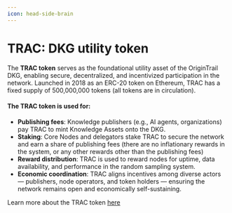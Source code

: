 ```yaml
---
icon: head-side-brain
---
```


# TRAC: DKG utility token

The **TRAC token** serves as the foundational utility asset of the OriginTrail DKG, enabling secure, decentralized, and incentivized participation in the network. Launched in 2018 as an ERC-20 token on Ethereum, TRAC has a fixed supply of 500,000,000 tokens (all tokens are in circulation).

#### The TRAC token is used for:

* **Publishing fees**: Knowledge publishers (e.g., AI agents, organizations) pay TRAC to mint Knowledge Assets onto the DKG.
* **Staking**: Core Nodes and delegators stake TRAC to secure the network and earn a share of publishing fees (there are no inflationary rewards in the system, or any other rewards other than the publishing fees)
* **Reward distribution**: TRAC is used to reward nodes for uptime, data availability, and performance in the random sampling system.
* **Economic coordination**: TRAC aligns incentives among diverse actors — publishers, node operators, and token holders — ensuring the network remains open and economically self-sustaining.

Learn more about the TRAC token [here](https://origintrail.io/technology/trac-token)
